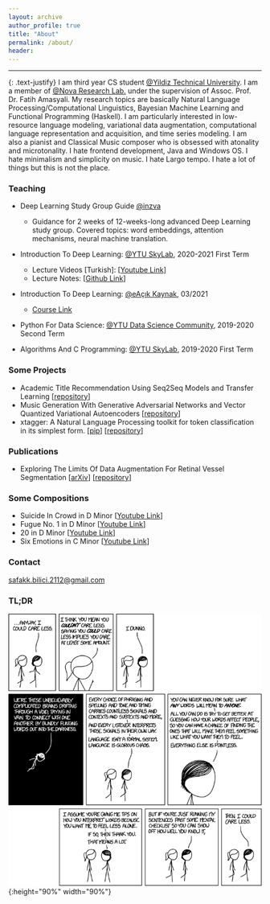 ```yaml
---
layout: archive
author_profile: true
title: "About"
permalink: /about/
header:
---
```


------------------------

{: .text-justify}
I am third year CS student [@Yildiz Technical University](https://www.yildiz.edu.tr/en/). I am a member of [@Nova Research Lab.](https://www.linkedin.com/company/novaresearchlab/mycompany/) under the supervision of Assoc. Prof. Dr. Fatih Amasyali. My research topics are basically Natural Language Processing/Computational Linguistics, Bayesian Machine Learning and Functional Programming (Haskell). I am particularly interested in low-resource language modeling, variational data augmentation, computational language representation and acquisition, and time series modeling. I am also a pianist and Classical Music composer who is obsessed with atonality and microtonality. I hate frontend development, Java and Windows OS. I hate minimalism and simplicity on music. I hate Largo tempo. I hate a lot of things but this is not the place.

### Teaching

* Deep Learning Study Group Guide [@inzva](https://inzva.com/)
	* Guidance for 2 weeks of 12-weeks-long advanced Deep Learning study group. Covered topics: word embeddings, attention mechanisms, neural machine translation.

* Introduction To Deep Learning: [@YTU SkyLab](https://www.linkedin.com/company/ytuskylab/mycompany/), 2020-2021 First Term
	* Lecture Videos \[Turkish\]: [[Youtube Link](https://www.youtube.com/playlist?list=PL8kGuiVdKeKh31pVMF-ObZxu3C2E5A3Y7)]
	* Lecture Notes: [[Github Link](https://github.com/safakkbilici/Deep-Learning-Lecture-2020-2021-First-Term)]
* Introduction To Deep Learning: [@eAçık Kaynak](https://eacikkaynak.com/), 03/2021
  * [Course Link](https://eacikkaynak.com/kurs-izle/derin-ogrenmeye-giris/6043ba0de0bd4c0012347dc2/6043ba6ee0bd4c0012347dcc/6043be56e0bd4c0012347e02)
* Python For Data Science: [@YTU Data Science Community](https://www.linkedin.com/company/yt%C3%BCveribilimi/), 2019-2020 Second Term
* Algorithms And C Programming: [@YTU SkyLab](https://www.linkedin.com/company/ytuskylab/mycompany/), 2019-2020 First Term

### Some Projects

* Academic Title Recommendation Using Seq2Seq Models and Transfer Learning [[repository](https://github.com/safakkbilici/Academic-Paper-Title-Recommendation)]
* Music Generation With Generative Adversarial Networks and Vector Quantized Variational Autoencoders [[repository](https://github.com/safakkbilici/Synthetic-Music-Generation-with-Deep-Neural-Networks)]
* xtagger: A Natural Language Processing toolkit for token classification in its simplest form. [[pip](https://pypi.org/project/x-tagger/)] [[repository](https://github.com/safakkbilici/x-tagger)]

### Publications

* Exploring The Limits Of Data Augmentation For Retinal Vessel Segmentation [[arXiv](https://arxiv.org/abs/2105.09365)] [[repository](https://github.com/safakkbilici/Exploring-The-Limits-Of-Data-Augmentation-For-Retinal-Vessel-Segmentation)]

### Some Compositions

* Suicide In Crowd in D Minor [[Youtube Link](https://www.youtube.com/watch?v=aoNPAz8oa2k&t=145s)]
* Fugue No. 1 in D Minor [[Youtube Link](https://www.youtube.com/watch?v=aoNPAz8oa2k&t=145s)]
* 20 in D Minor [[Youtube Link](https://www.youtube.com/watch?v=uZDPfiX33oA)]
* Six Emotions in C Minor [[Youtube Link](https://www.youtube.com/watch?v=pXgIZ9gUBjA)]

### Contact

safakk.bilici.2112@gmail.com

### TL;DR

![test image size](/images/i_could_care_less.png){:height="90%" width="90%"}

